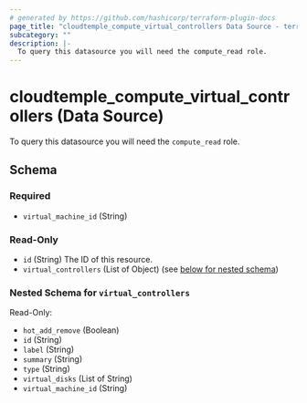 ```yaml
---
# generated by https://github.com/hashicorp/terraform-plugin-docs
page_title: "cloudtemple_compute_virtual_controllers Data Source - terraform-provider-cloudtemple"
subcategory: ""
description: |-
  To query this datasource you will need the compute_read role.
---
```


# cloudtemple_compute_virtual_controllers (Data Source)

To query this datasource you will need the `compute_read` role.



<!-- schema generated by tfplugindocs -->
## Schema

### Required

- `virtual_machine_id` (String)

### Read-Only

- `id` (String) The ID of this resource.
- `virtual_controllers` (List of Object) (see [below for nested schema](#nestedatt--virtual_controllers))

<a id="nestedatt--virtual_controllers"></a>
### Nested Schema for `virtual_controllers`

Read-Only:

- `hot_add_remove` (Boolean)
- `id` (String)
- `label` (String)
- `summary` (String)
- `type` (String)
- `virtual_disks` (List of String)
- `virtual_machine_id` (String)


